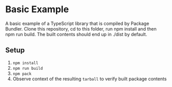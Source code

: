 # Basic Example

A basic example of a TypeScript library that is compiled by Package Bundler. Clone this repository, cd to this folder, run npm install and then npm run build. The built contents should end up in ./dist by default.

## Setup
1. `npm install`
2. `npm run build`
3. `npm pack`
4. Observe context of the resulting `tarball` to verify built package contents
